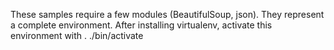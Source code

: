 These samples require a few modules (BeautifulSoup, json). They represent a complete environment.  After installing virtualenv, activate this environment with . ./bin/activate
